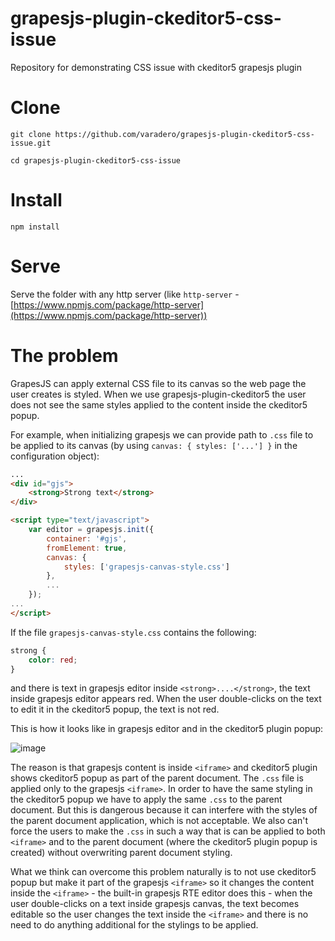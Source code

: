 # grapesjs-plugin-ckeditor5-css-issue
Repository for demonstrating CSS issue with ckeditor5 grapesjs plugin

# Clone
```shell
git clone https://github.com/varadero/grapesjs-plugin-ckeditor5-css-issue.git

cd grapesjs-plugin-ckeditor5-css-issue
```


# Install
```shell
npm install
```

# Serve
Serve the folder with any http server (like `http-server` - [https://www.npmjs.com/package/http-server](https://www.npmjs.com/package/http-server))

# The problem

GrapesJS can apply external CSS file to its canvas so the web page the user creates is styled. When we use grapesjs-plugin-ckeditor5 the user does not see the same styles applied to the content inside the ckeditor5 popup.

For example, when initializing grapesjs we can provide path to `.css` file to be applied to its canvas (by using `canvas: { styles: ['...'] }` in the configuration object):
```html
...
<div id="gjs">
    <strong>Strong text</strong>
</div>

<script type="text/javascript">
    var editor = grapesjs.init({
        container: '#gjs',
        fromElement: true,
        canvas: {
            styles: ['grapesjs-canvas-style.css']
        },
        ...
    });
...
</script>
```

If the file `grapesjs-canvas-style.css` contains the following:
```css
strong {
    color: red;
}
```

and there is text in grapesjs editor inside `<strong>....</strong>`, the text inside grapesjs editor appears red. When the user double-clicks on the text to edit it in the ckeditor5 popup, the text is not red. 

This is how it looks like in grapesjs editor and in the ckeditor5 plugin popup:

![image](https://user-images.githubusercontent.com/7610713/180967281-ead7287e-74c8-4733-b392-92daab411297.png)


The reason is that grapesjs content is inside `<iframe>` and ckeditor5 plugin shows ckeditor5 popup as part of the parent document. The `.css` file is applied only to the grapesjs `<iframe>`. In order to have the same styling in the ckeditor5 popup we have to apply the same `.css` to the parent document. But this is dangerous because it can interfere with the styles of the parent document application, which is not acceptable. We also can't force the users to make the `.css` in such a way that is can be applied to both `<iframe>` and to the parent document (where the ckeditor5 plugin popup is created) without overwriting parent document styling.

What we think can overcome this problem naturally is to not use ckeditor5 popup but make it part of the grapesjs `<iframe>` so it changes the content inside the `<iframe>` - the built-in grapesjs RTE editor does this - when the user double-clicks on a text inside grapesjs canvas, the text becomes editable so the user changes the text inside the `<iframe>` and there is no need to do anything additional for the stylings to be applied.

